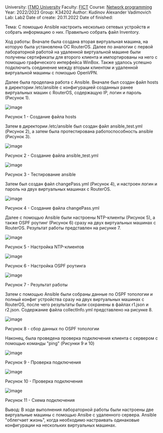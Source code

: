 University: [ITMO University](https://itmo.ru/ru/)
Faculty: [FICT](https://fict.itmo.ru)
Course: [Network programming](https://github.com/itmo-ict-faculty/network-programming)
Year: 2022/2023
Group: K34202
Author: Kudinov Alexander Vadimovich
Lab: Lab2
Date of create: 20.11.2022
Date of finished: 

Тема: 
С помощью Ansible настроить несколько сетевых устройств и собрать информацию о них. Правильно собрать файл Inventory.

Ход работы:
Вначале была создана вторая виртуальная машина, на которую была установлена ОС RouterOS. 
Далее по аналогии с первой лабораторной работой на удаленной виртуальной машине были получены сертификаты для второго клиента и импортированы на него с помощью графического интерфейса WinBox.
Также удалось успешно подключить соединение между вторым клиентом и удаленной виртуальной машины с помощью OpenVPN.

Далее была проделана работа с Ansible. 
Вначале был создан файл hosts в директории /etc/ansible с конфигурацией созданных ранее виртуальных машин с RouterOS, содержащую IP, логин и пароль (Рисунок 1).

![image](https://user-images.githubusercontent.com/42407837/202906882-114bae1e-cf26-48b9-961c-ecfcba4dab44.png)

Рисунок 1 - Создание файла hosts

Затем в директории /etc/ansible был создан файл ansible_test.yml (Рисунок 2), а затем была протестирована работоспособность ansible (Рисунок 3).

![image](https://user-images.githubusercontent.com/42407837/202978862-a2683207-b010-4dfa-a36b-354c9a7c3874.png)

Рисунок 2 - Создание файла ansible_test.yml

![image](https://user-images.githubusercontent.com/42407837/203728961-4211a439-0f29-4c7b-bcb7-717ad7972243.png)

Рисунок 3 - Тестирование ansible

Затем был создан файл changePass.yml (Рисунок 4), и настроен логин и пароль на двух виртуальных машинах с RouterOS.

![image](https://user-images.githubusercontent.com/42407837/202910731-a56e5311-b380-4aed-abe8-f5297a29f813.png)

Рисунок 4 - Создание файла changePass.yml

Далее с помощью Ansible были настроены NTP-клиенты (Рисунок 5), а также OSPF роутинг (Рисунок 6) сразу на двух виртуальных машинах с RouterOS. Результат работы представлен на рисунке 7.

![image](https://user-images.githubusercontent.com/42407837/203729422-baf03aba-521a-4f5e-aa8e-9ca05be3af52.png)

Рисунок 5 - Настройка NTP-клиентов

![image](https://user-images.githubusercontent.com/42407837/203729734-beb1ae7e-5480-48e6-bcf8-316a2ffb0789.png)

Рисунок 6 - Настройка OSPF роутинга

![image](https://user-images.githubusercontent.com/42407837/203730025-d6415d72-20a4-4b01-8bd4-f24b0fefaeff.png)

Рисунок 7 - Результат работы

Затем с помощью Ansible были собраны данные по OSPF топологии и полный конфиг устройства сразу на двух виртуальных машинах с RouterOS, после чего результаты были сохранены в файлах r1.json и r2.json. Содержание файла collectInfo.yml представлено на рисунке 8. 

![image](https://user-images.githubusercontent.com/42407837/203730465-20c8b54a-8d0e-4ba1-b21d-86aa0bb7d853.png)

Рисунок 8 - сбор данных по OSPF топологии

Наконец, была проведена проверка подключения клиента с сервером с помощью команды "ping" (Рисунки 9 и 10)

![image](https://user-images.githubusercontent.com/42407837/203732758-c8556c98-3031-484a-b8dc-877ef5b9250b.png)

Рисунок 9 - Проверка подключения

![image](https://user-images.githubusercontent.com/42407837/203732867-42a488a5-8995-4efd-b0e5-e04d229894a9.png)

Рисунок 10 - Проверка подключения


![image](https://user-images.githubusercontent.com/42407837/203733211-8b162b36-f22a-46ae-8b8c-8a7f729b948f.png)

Рисунок 11 - Схема подключения

Вывод:
В ходе выполнения лабораторной работы были настроены две виртуальные машины с помощью Ansibe с удаленного сервера. Ansible "облегчает жизнь", когда необходимо настраивать одинаковые конфигурации на нескольких виртуальных машинах.
